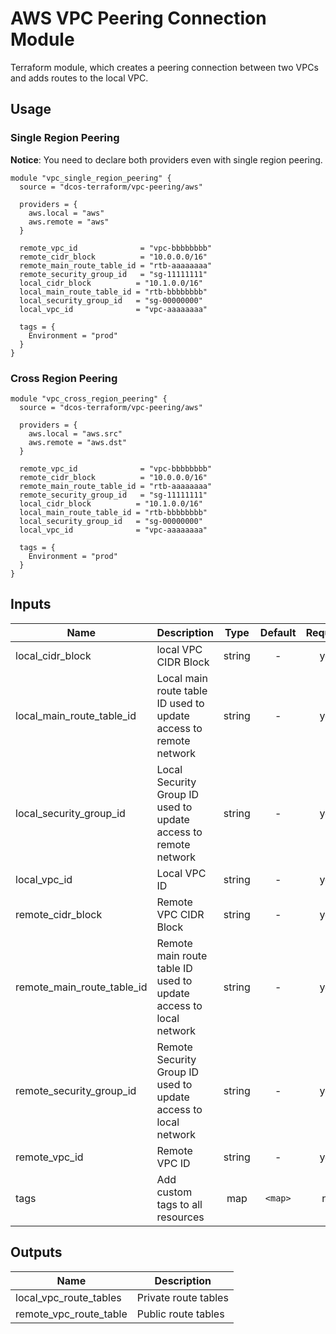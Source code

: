 
AWS VPC Peering Connection Module
=================================

Terraform module, which creates a peering connection between two VPCs and adds routes to the local VPC.

Usage
-----

### Single Region Peering
**Notice**: You need to declare both providers even with single region peering.

```hc1
module "vpc_single_region_peering" {
  source = "dcos-terraform/vpc-peering/aws"

  providers = {
    aws.local = "aws"
    aws.remote = "aws"
  }

  remote_vpc_id              = "vpc-bbbbbbbb"
  remote_cidr_block          = "10.0.0.0/16"
  remote_main_route_table_id = "rtb-aaaaaaaa"
  remote_security_group_id   = "sg-11111111"
  local_cidr_block          = "10.1.0.0/16"
  local_main_route_table_id = "rtb-bbbbbbbb"
  local_security_group_id   = "sg-00000000"
  local_vpc_id              = "vpc-aaaaaaaa"

  tags = {
    Environment = "prod"
  }
}
```

### Cross Region Peering

```hc1
module "vpc_cross_region_peering" {
  source = "dcos-terraform/vpc-peering/aws"

  providers = {
    aws.local = "aws.src"
    aws.remote = "aws.dst"
  }

  remote_vpc_id              = "vpc-bbbbbbbb"
  remote_cidr_block          = "10.0.0.0/16"
  remote_main_route_table_id = "rtb-aaaaaaaa"
  remote_security_group_id   = "sg-11111111"
  local_cidr_block          = "10.1.0.0/16"
  local_main_route_table_id = "rtb-bbbbbbbb"
  local_security_group_id   = "sg-00000000"
  local_vpc_id              = "vpc-aaaaaaaa"

  tags = {
    Environment = "prod"
  }
}
```


## Inputs

| Name | Description | Type | Default | Required |
|------|-------------|:----:|:-----:|:-----:|
| local_cidr_block | local VPC CIDR Block | string | - | yes |
| local_main_route_table_id | Local main route table ID used to update access to remote network | string | - | yes |
| local_security_group_id | Local Security Group ID used to update access to remote network | string | - | yes |
| local_vpc_id | Local VPC ID | string | - | yes |
| remote_cidr_block | Remote VPC CIDR Block | string | - | yes |
| remote_main_route_table_id | Remote main route table ID used to update access to local network | string | - | yes |
| remote_security_group_id | Remote Security Group ID used to update access to local network | string | - | yes |
| remote_vpc_id | Remote VPC ID | string | - | yes |
| tags | Add custom tags to all resources | map | `<map>` | no |

## Outputs

| Name | Description |
|------|-------------|
| local_vpc_route_tables | Private route tables |
| remote_vpc_route_table | Public route tables |

